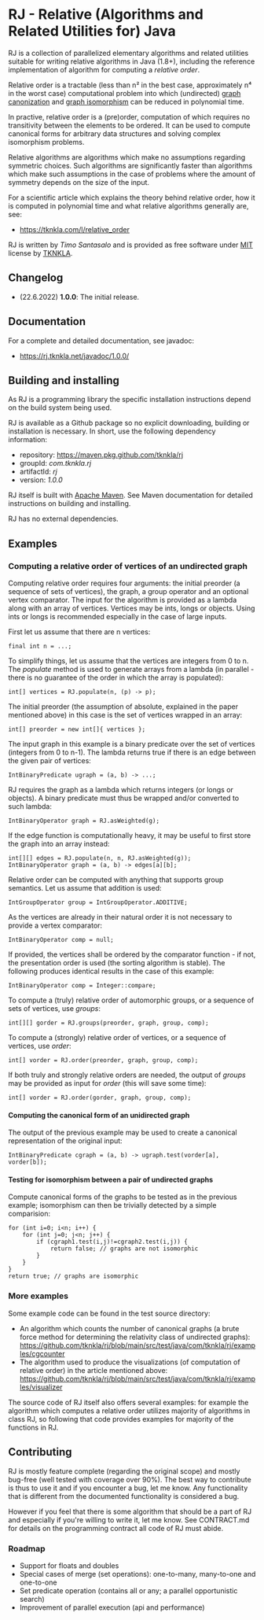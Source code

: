 RJ - Relative (Algorithms and Related Utilities for) Java
=========================================================

RJ is a collection of parallelized elementary algorithms and related utilities suitable for writing relative algorithms in Java (1.8+), including the reference implementation of algorithm for computing a *relative order*.

Relative order is a tractable (less than n² in the best case, approximately n⁴ in the worst case) computational problem into which (undirected) [graph canonization](https://en.wikipedia.org/wiki/Graph_canonization) and [graph isomorphism](https://en.wikipedia.org/wiki/Graph_isomorphism) can be reduced in polynomial time.

In practive, relative order is a (pre)order, computation of which requires no transitivity between the elements to be ordered. It can be used to compute canonical forms for arbitrary data structures and solving complex isomorphism problems.

Relative algorithms are algorithms which make no assumptions regarding symmetric choices. Such algorithms are significantly faster than algorithms which make such assumptions in the case of problems where the amount of symmetry depends on the size of the input.

For a scientific article which explains the theory behind relative order, how it is computed in polynomial time and what relative algorithms generally are, see:

- <https://tknkla.com/l/relative_order>
 
RJ is written by *Timo Santasalo* and is provided as free software under [MIT](https://mit-license.org) license by [TKNKLA](https://tknkla.com).

## Changelog

- (22.6.2022) **1.0.0**: The initial release.

## Documentation

For a complete and detailed documentation, see javadoc:

- <https://rj.tknkla.net/javadoc/1.0.0/>

## Building and installing

As RJ is a programming library the specific installation instructions depend on the build system being used.

RJ is available as a Github package so no explicit downloading, building or installation is necessary. In short, use the following dependency information:

- repository: <https://maven.pkg.github.com/tknkla/rj>
- groupId: *com.tknkla.rj*
- artifactId: *rj*
- version: *1.0.0*

RJ itself is built with [Apache Maven](https://maven.apache.org). See Maven documentation for detailed instructions on building and installing.

RJ has no external dependencies.

## Examples

### Computing a relative order of vertices of an undirected graph

Computing relative order requires four arguments: the initial preorder (a sequence of sets of vertices), the graph, a group operator and an optional vertex comparator. The input for the algorithm is provided as a lambda along with an array of vertices. Vertices may be ints, longs or objects. Using ints or longs is recommended especially in the case of large inputs.

First let us assume that there are n vertices:

	final int n = ...;

To simplify things, let us assume that the vertices are integers from 0 to n. The *populate* method is used to generate arrays from a lambda (in parallel - there is no guarantee of the order in which the array is populated):

	int[] vertices = RJ.populate(n, (p) -> p);

The initial preorder (the assumption of absolute, explained in the paper mentioned above) in this case is the set of vertices wrapped in an array:

	int[] preorder = new int[]{ vertices };

The input graph in this example is a binary predicate over the set of vertices (integers from 0 to n-1). The lambda returns true if there is an edge between the given pair of vertices:
	
	IntBinaryPredicate ugraph = (a, b) -> ...;

RJ requires the graph as a lambda which returns integers (or longs or objects). A binary predicate must thus be wrapped and/or converted to such lambda:

	IntBinaryOperator graph = RJ.asWeighted(g);

If the edge function is computationally heavy, it may be useful to first store the graph into an array instead:

	int[][] edges = RJ.populate(n, n, RJ.asWeighted(g));
	IntBinaryOperator graph = (a, b) -> edges[a][b];

Relative order can be computed with anything that supports group semantics. Let us assume that addition is used:

	IntGroupOperator group = IntGroupOperator.ADDITIVE;

As the vertices are already in their natural order it is not necessary to provide a vertex comparator:

	IntBinaryOperator comp = null;

If provided, the vertices shall be ordered by the comparator function - if not, the presentation order is used (the sorting algorithm is stable). The following produces identical results in the case of this example:

	IntBinaryOperator comp = Integer::compare;

To compute a (truly) relative order of automorphic groups, or a sequence of sets of vertices, use *groups*:

	int[][] gorder = RJ.groups(preorder, graph, group, comp);

To compute a (strongly) relative order of vertices, or a sequence of vertices, use *order*:

	int[] vorder = RJ.order(preorder, graph, group, comp);
	
If both truly and strongly relative orders are needed, the output of *groups* may be provided as input for *order* (this will save some time):

	int[] vorder = RJ.order(gorder, graph, group, comp);

#### Computing the canonical form of an unidirected graph

The output of the previous example may be used to create a canonical representation of the original input:

	IntBinaryPredicate cgraph = (a, b) -> ugraph.test(vorder[a], vorder[b]);

#### Testing for isomorphism between a pair of undirected graphs

Compute canonical forms of the graphs to be tested as in the previous example; isomorphism can then be trivially detected by a simple comparision:

	for (int i=0; i<n; i++) {
		for (int j=0; j<n; j++) {
			if (cgraph1.test(i,j)!=cgraph2.test(i,j)) {
				return false; // graphs are not isomorphic
			}
		}
	}
	return true; // graphs are isomorphic

### More examples

Some example code can be found in the test source directory:

- An algorithm which counts the number of canonical graphs (a brute force method for determining the relativity class of undirected graphs): <https://github.com/tknkla/rj/blob/main/src/test/java/com/tknkla/rj/examples/cgcounter>
- The algorithm used to produce the visualizations (of computation of relative order) in the article mentioned above: <https://github.com/tknkla/rj/blob/main/src/test/java/com/tknkla/rj/examples/visualizer>

The source code of RJ itself also offers several examples: for example the algorithm which computes a relative order utilizes majority of algorithms in class RJ, so following that code provides examples for majority of the functions in RJ.

## Contributing

RJ is mostly feature complete (regarding the original scope) and mostly bug-free (well tested with coverage over 90%). The best way to contribute is thus to use it and if you encounter a bug, let me know. Any functionality that is different from the documented functionality is considered a bug.

However if you feel that there is some algorithm that should be a part of RJ and especially if you're willing to write it, let me know. See CONTRACT.md for details on the programming contract all code of RJ must abide.

### Roadmap

- Support for floats and doubles
- Special cases of merge (set operations): one-to-many, many-to-one and one-to-one
- Set predicate operation (contains all or any; a parallel opportunistic search)
- Improvement of parallel execution (api and performance)

